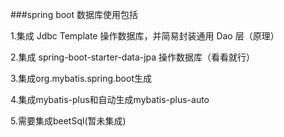 ###spring boot 数据库使用包括

1.集成 Jdbc Template 操作数据库，并简易封装通用 Dao 层（原理）

2.集成 spring-boot-starter-data-jpa 操作数据库（看看就行）

3.集成org.mybatis.spring.boot生成

4.集成mybatis-plus和自动生成mybatis-plus-auto

5.需要集成beetSql(暂未集成)

